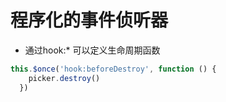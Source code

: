 # 程序化的事件侦听器

* 通过hook:* 可以定义生命周期函数

```js
this.$once('hook:beforeDestroy', function () {
    picker.destroy()
  })
```